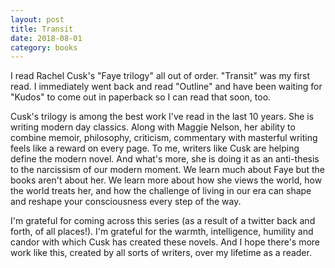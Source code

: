 ```yaml
---
layout: post
title: Transit
date: 2018-08-01
category: books
---
```


I read Rachel Cusk's "Faye trilogy" all out of order. "Transit" was my first read. I immediately went back and read "Outline" and have been waiting for "Kudos" to come out in paperback so I can read that soon, too. 

Cusk's trilogy is among the best work I've read in the last 10 years. She is writing modern day classics. Along with Maggie Nelson, her ability to combine memoir, philosophy, criticism, commentary with masterful writing feels like a reward on every page. To me, writers like Cusk are helping define the modern novel. And what's more, she is doing it as an anti-thesis to the narcissism of our modern moment. We learn much about Faye but the books aren't about her. We learn more about how she views the world, how the world treats her, and how the challenge of living in our era can shape and reshape your consciousness every step of the way. 

I'm grateful for coming across this series (as a result of a twitter back and forth, of all places!). I'm grateful for the warmth, intelligence, humility and candor with which Cusk has created these novels. And I hope there's more work like this, created by all sorts of writers, over my lifetime as a reader.